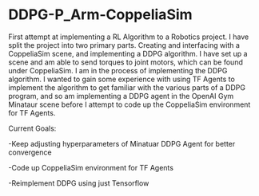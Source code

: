 # DDPG-P_Arm-CoppeliaSim
First attempt at implementing a RL Algorithm to a Robotics project. 
I have split the project into two primary parts. Creating and interfacing with a CoppeliaSim scene, and implementing a DDPG algorithm.
I have set up a scene and am able to send torques to joint motors, which can be found under CoppeliaSim.
I am in the process of implementing the DDPG algorithm. I wanted to gain some experience with using TF Agents to implement the algorithm to get familiar with the various parts of a DDPG program,
and so am implementing a DDPG agent in the OpenAI Gym Minataur scene before I attempt to code up the CoppeliaSim environment for TF Agents.

Current Goals:

-Keep adjusting hyperparameters of Minatuar DDPG Agent for better convergence

-Code up CoppeliaSim environment for TF Agents

-Reimplement DDPG using just Tensorflow
